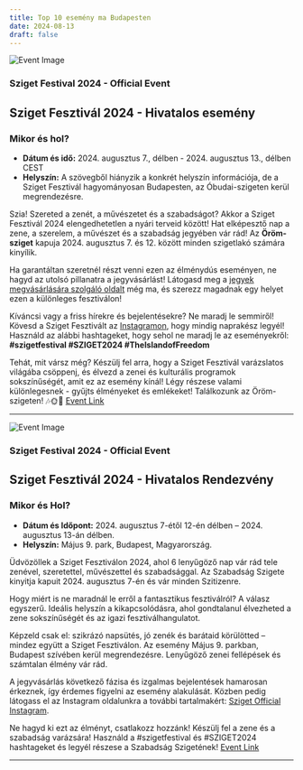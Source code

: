 ```yaml
---
title: Top 10 esemény ma Budapesten
date: 2024-08-13
draft: false
---
```


![Event Image](https://scontent-cdg4-1.xx.fbcdn.net/v/t39.30808-6/439839774_819216750243423_8343345690038079904_n.jpg?stp=dst-jpg_s960x960&_nc_cat=110&ccb=1-7&_nc_sid=75d36f&_nc_ohc=rqevN8ehfI4Q7kNvgFvqYqv&_nc_ht=scontent-cdg4-1.xx&oh=00_AYAwHOz7qTepQTspyoE4dOkuuVZjrHRSLd_WC5DoEvGejg&oe=66C0B524)

 ### Sziget Festival 2024 - Official Event

## Sziget Fesztivál 2024 - Hivatalos esemény

### Mikor és hol?
- **Dátum és idő:** 2024. augusztus 7., délben - 2024. augusztus 13., délben CEST
- **Helyszín:** A szövegből hiányzik a konkrét helyszín információja, de a Sziget Fesztivál hagyományosan Budapesten, az Óbudai-szigeten kerül megrendezésre.

Szia! Szereted a zenét, a művészetet és a szabadságot? Akkor a Sziget Fesztivál 2024 elengedhetetlen a nyári terveid között! Hat elképesztő nap a zene, a szerelem, a művészet és a szabadság jegyében vár rád! Az **Öröm-sziget** kapuja 2024. augusztus 7. és 12. között minden szigetlakó számára kinyílik.

Ha garantáltan szeretnél részt venni ezen az élménydús eseményen, ne hagyd az utolsó pillanatra a jegyvásárlást! Látogasd meg a [jegyek megvásárlására szolgáló oldalt](https://szigetfestival.com/tickets) még ma, és szerezz magadnak egy helyet ezen a különleges fesztiválon!

Kíváncsi vagy a friss hírekre és bejelentésekre? Ne maradj le semmiről! Kövesd a Sziget Fesztivált az [Instagramon](https://instagram.com/szigetofficial/), hogy mindig naprakész legyél! Használd az alábbi hashtageket, hogy sehol ne maradj le az eseményekről: **#szigetfestival #SZIGET2024 #TheIslandofFreedom**

Tehát, mit vársz még? Készülj fel arra, hogy a Sziget Fesztivál varázslatos világába csöppenj, és élvezd a zenei és kulturális programok sokszínűségét, amit ez az esemény kínál! Légy részese valami különlegesnek - gyűjts élményeket és emlékeket! Találkozunk az Öröm-szigeten! 🎶🌞🎨
[Event Link](https://facebook.com/events/196905563185097)

---
![Event Image](https://scontent-cdg4-3.xx.fbcdn.net/v/t39.30808-6/405982173_1769595410147720_1791089586953714771_n.jpg?_nc_cat=106&ccb=1-7&_nc_sid=75d36f&_nc_ohc=0ETHI7rcqHYQ7kNvgEQq0Yo&_nc_ht=scontent-cdg4-3.xx&oh=00_AYDFLiXdSkre64ZAUbQD4WRHsSPMww894RTvG-__LZo8RQ&oe=66C09588)

 ### Sziget Festival 2024 - Official Event

## Sziget Fesztivál 2024 - Hivatalos Rendezvény

### Mikor és Hol?
- **Dátum és Időpont:** 2024. augusztus 7-étől 12-én délben – 2024. augusztus 13-án délben.
- **Helyszín:** Május 9. park, Budapest, Magyarország.

Üdvözöllek a Sziget Fesztiválon 2024, ahol 6 lenyűgöző nap vár rád tele zenével, szeretettel, művészettel és szabadsággal. Az Szabadság Szigete kinyitja kapuit 2024. augusztus 7-én és vár minden Szitizenre.

Hogy miért is ne maradnál le erről a fantasztikus fesztiválról? A válasz egyszerű. Ideális helyszín a kikapcsolódásra, ahol gondtalanul élvezheted a zene sokszínűségét és az igazi fesztiválhangulatot. 

Képzeld csak el: szikrázó napsütés, jó zenék és barátaid körülötted – mindez együtt a Sziget Fesztiválon. Az esemény Május 9. parkban, Budapest szívében kerül megrendezésre. Lenyűgöző zenei fellépések és számtalan élmény vár rád.

A jegyvásárlás következő fázisa és izgalmas bejelentések hamarosan érkeznek, így érdemes figyelni az esemény alakulását. Közben pedig látogass el az Instagram oldalunkra a további tartalmakért: [Sziget Official Instagram](https://instagram.com/szigetofficial/).

Ne hagyd ki ezt az élményt, csatlakozz hozzánk! Készülj fel a zene és a szabadság varázsára! Használd a #szigetfestival és #SZIGET2024 hashtageket és legyél részese a Szabadság Szigetének!
[Event Link](https://facebook.com/events/1094214131739356)

---
